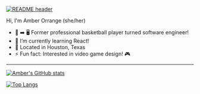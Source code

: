 [![README header](https://user-images.githubusercontent.com/80993098/140383970-fcf7773d-58ca-4e24-948e-8332a26e02e2.png)](https://amberorrange.me)

Hi, I'm Amber Orrange (she/her)
- 🏀  ➡️  🖥️  Former professional basketball player turned software engineer!
- 📖  I’m currently learning React!
- 📍 Located in Houston, Texas
- ⚡ Fun fact: Interested in video game design! 🎮 

____________________________________________


[![Amber's GitHub stats](https://github-readme-stats.vercel.app/api?username=amberorrange&show_icons=true&theme=slateorange&hide=contribs)](https://github.com/amberorrange/github-readme-stats)


[![Top Langs](https://github-readme-stats.vercel.app/api/top-langs/?username=amberorrange&layout=compact&theme=slateorange&card_width=450)](https://github.com/amberorrange/github-readme-stats)







<!--
**amberorrange/amberorrange** is a ✨ _special_ ✨ repository because its `README.md` (this file) appears on your GitHub profile.

Here are some ideas to get you started:

- 🔭 I’m currently working on ...
- 🌱 I’m currently learning ...
- 👯 I’m looking to collaborate on ...
- 🤔 I’m looking for help with ...
- 💬 Ask me about ...
- 📫 How to reach me: ...
- 😄 Pronouns: She/her
- ⚡ Fun fact: ...
-->

